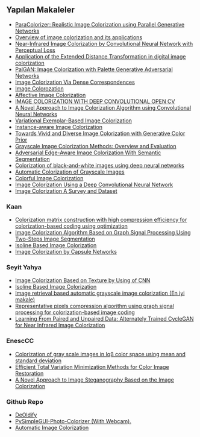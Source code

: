 ## Yapılan Makaleler
- <a href="https://arxiv.org/pdf/2208.08295.pdf"> ParaColorizer: Realistic Image Colorization using Parallel Generative Networks </a>
- <a href="https://ieeexplore.ieee.org/document/9390626"> Overview of image colorization and its applications </a>
- <a href="https://ieeexplore.ieee.org/document/9291773"> Near-Infrared Image Colorization by Convolutional Neural Network with Perceptual Loss </a>
- <a href="https://sci-hub.se/10.1007/s11042-012-1246-2">Application of the Extended Distance Transformation in digital image colorization</a>
- <a href="https://arxiv.org/pdf/2210.11204.pdf"> PalGAN: Image Colorization with Palette Generative Adversarial Networks </a>
- <a href="https://ieeexplore.ieee.org/stamp/stamp.jsp?tp=&arnumber=6830221"> Image Colorization Via Dense Correspondences </a>
- <a href="http://ceur-ws.org/Vol-2485/paper47.pdf"> Image Colorozation </a>
- <a href="https://sci-hub.se/10.1007/s11390-012-1290-4"> Affective Image Colorization </a>
- <a href="https://jespublication.com/upload/2020-110472.pdf"> IMAGE COLORIZATION WITH DEEP CONVOLUTIONAL OPEN CV </a>
- <a href="https://ieeexplore.ieee.org/abstract/document/9793234"> A Novel Approach to Image Colorization Algorithm using Convolutional Neural Networks</a>
- <a href="https://hal.inria.fr/hal-00803219/document"> Variational Exemplar-Based Image Colorization </a>
- <a href="https://openaccess.thecvf.com/content_CVPR_2020/papers/Su_Instance-Aware_Image_Colorization_CVPR_2020_paper.pdf"> Instance-aware Image Colorization </a>
- <a href="https://openaccess.thecvf.com/content/ICCV2021/papers/Wu_Towards_Vivid_and_Diverse_Image_Colorization_With_Generative_Color_Prior_ICCV_2021_paper.pdf"> Towards Vivid and Diverse Image Colorization with Generative Color Prior </a>
- <a href="https://ieeexplore.ieee.org/abstract/document/9512069"> Grayscale Image Colorization Methods: Overview and Evaluation </a>
- <a href="https://ieeexplore.ieee.org/document/9345804"> Adversarial Edge-Aware Image Colorization With Semantic Segmentation </a>
- <a href="https://core.ac.uk/download/pdf/151072499.pdf"> Colorization of black-and-white images using deep neural networks </a>
- <a href="http://cs229.stanford.edu/proj2013/KabirzadehSousaBlaes-AutomaticColorizationOfGrayscaleImages.pdf"> Automatic Colorization of Grayscale Images </a>
- <a href="https://link.springer.com/chapter/10.1007/978-3-319-46487-9_40"> Colorful Image Colorization </a>
- <a href="https://www.researchgate.net/publication/301817406_Image_Colorization_Using_a_Deep_Convolutional_Neural_Network">Image Colorization Using a Deep Convolutional Neural Network</a>
- <a href="https://arxiv.org/pdf/2008.10774.pdf"> Image Colorization A Survey and Dataset </a>

### Kaan
- <a href="https://ieeexplore.ieee.org/document/7026123"> Colorization matrix construction with high compression efficiency for colorization-based coding using optimization </a>
- <a href="https://ieeexplore.ieee.org/document/9531797"> Image Colorization Algorithm Based on Graph Signal Processing Using Two-Steps Image Segmentation </a>
- <a href="https://ieeexplore.ieee.org/document/7046078"> Isoline Based Image Colorization </a>
- <a href="https://ieeexplore.ieee.org/document/9025670"> Image Colorization by Capsule Networks </a>

### Seyit Yahya
- <a href="https://ieeexplore.ieee.org/document/8980996"> Image Colorization Based on Texture by Using of CNN </a>
- <a href="https://ieeexplore.ieee.org/document/7046078"> Isoline Based Image Colorization </a>
- <a href="https://ieeexplore.ieee.org/document/6780140"> Image retrieval based automatic grayscale image colorization (En iyi makale) </a>
- <a href="https://ieeexplore.ieee.org/document/8296884"> Representative pixels compression algorithm using graph signal processing for colorization-based image coding </a>
- <a href="https://ieeexplore.ieee.org/document/9301791"> Learning From Paired and Unpaired Data: Alternately Trained CycleGAN for Near Infrared Image Colorization </a>

### EnescCC
- <a href="https://ieeexplore.ieee.org/document/6184773"> Colorization of gray scale images in lαβ color space using mean and standard deviation </a>
- <a href="https://ieeexplore.ieee.org/stamp/stamp.jsp?tp=&arnumber=4648487">Efficient Total Variation Minimization Methods for Color Image Restoration</a>
- <a href="https://ieeexplore.ieee.org/stamp/stamp.jsp?tp=&arnumber=8965732">A Novel Approach to Image Steganography Based on the Image Colorization</a>



### Github Repo
- <a href="https://github.com/jantic/DeOldify"> DeOldify </a>
- <a href="https://github.com/PySimpleGUI/PySimpleGUI-Photo-Colorizer"> PySimpleGUI-Photo-Colorizer (With Webcam). </a>
- <a href="https://github.com/Armour/Automatic-Image-Colorization"> Automatic Image Colorization </a>
